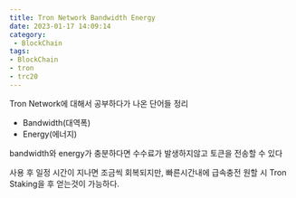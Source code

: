 ```yaml
---
title: Tron Network Bandwidth Energy
date: 2023-01-17 14:09:14
category:
 - BlockChain
tags: 
- BlockChain
- tron
- trc20
---
```


Tron Network에 대해서 공부하다가 나온 단어들 정리

- Bandwidth(대역폭)
- Energy(에너지)

bandwidth와 energy가 충분하다면 수수료가 발생하지않고 토큰을 전송할 수 있다

사용 후 일정 시간이 지나면 조금씩 회복되지만, 빠른시간내에 급속충전 원할 시 Tron Staking을 후 얻는것이 가능하다.

